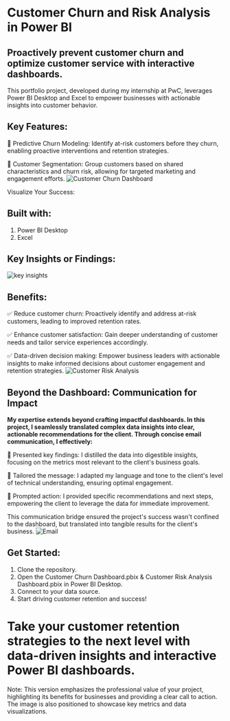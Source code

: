 # **Customer Churn and Risk Analysis in Power BI**

## **Proactively prevent customer churn and optimize customer service with interactive dashboards.**

This portfolio project, developed during my internship at PwC, leverages Power BI Desktop and Excel to empower businesses with actionable insights into customer behavior.

## **Key Features:**
📌 Predictive Churn Modeling: Identify at-risk customers before they churn, enabling proactive interventions and retention strategies.

📌 Customer Segmentation: Group customers based on shared characteristics and churn risk, allowing for targeted marketing and engagement efforts.
![Customer Churn Dashboard](https://github.com/DataVizExpert-Sham/Predictive-Customer-Analytics-in-Power-BI/assets/151017676/e91b9651-b26e-4ca0-af99-feb91311f5dd)

Visualize Your Success:
## **Built with:**
1. Power BI Desktop
2. Excel

## Key Insights or Findings:
![key insights](https://github.com/DataVizExpert-Sham/Predictive-Customer-Analytics-in-Power-BI/assets/151017676/af60d484-23ad-4c03-ad5a-fc9af7ea0af4)


## **Benefits:**
✅ Reduce customer churn: Proactively identify and address at-risk customers, leading to improved retention rates.

✅ Enhance customer satisfaction: Gain deeper understanding of customer needs and tailor service experiences accordingly.

✅ Data-driven decision making: Empower business leaders with actionable insights to make informed decisions about customer engagement and retention strategies.
![Customer Risk Analysis](https://github.com/DataVizExpert-Sham/Predictive-Customer-Analytics-in-Power-BI/assets/151017676/17438de8-0003-488f-8c98-5e2e918bd4b7)

## **Beyond the Dashboard: Communication for Impact**
**My expertise extends beyond crafting impactful dashboards. In this project, I seamlessly translated complex data insights into clear, actionable recommendations for the client. Through concise email communication, I effectively:**

🔷 Presented key findings: I distilled the data into digestible insights, focusing on the metrics most relevant to the client's business goals.

🔷 Tailored the message: I adapted my language and tone to the client's level of technical understanding, ensuring optimal engagement.

🔷 Prompted action: I provided specific recommendations and next steps, empowering the client to leverage the data for immediate improvement.

This communication bridge ensured the project's success wasn't confined to the dashboard, but translated into tangible results for the client's business.
![Email](https://github.com/ajay0305/Predictive-Customer-Analytics-in-Power-BI-/assets/151017676/bfa991d6-c901-4a80-b43b-f8a8c8c54aeb)


## **Get Started:**
1. Clone the repository.
2. Open the Customer Churn Dashboard.pbix & Customer Risk Analysis Dashboard.pbix in Power BI Desktop.
3. Connect to your data source.
4. Start driving customer retention and success!

# Take your customer retention strategies to the next level with data-driven insights and interactive Power BI dashboards.

Note: This version emphasizes the professional value of your project, highlighting its benefits for businesses and providing a clear call to action. The image is also positioned to showcase key metrics and data visualizations.

